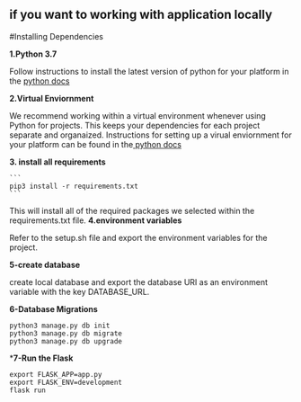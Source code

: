 ## if you want to working with application locally 
#Installing Dependencies

**1.Python 3.7**

  Follow instructions to install the latest version of python for your platform in the [python docs](https://docs.python.org/3/using/unix.html#getting-and-installing-the-latest-version-of-python)
 
    
**2.Virtual Enviornment**

   We recommend working within a virtual environment whenever using Python for projects. This keeps your dependencies for each project separate and organaized.         Instructions for setting up a virual enviornment for your platform can be found in the[ python docs](https://packaging.python.org/guides/installing-using-pip-and-virtual-environments/)
   
**3. install all requirements**

    ```
    pip3 install -r requirements.txt
    ```
    
   This will install all of the required packages we selected within the requirements.txt file.
**4.environment variables**

Refer to the setup.sh file and export the environment variables for the project.

**5-create database**

create local database and export the database URI as an environment variable with the key DATABASE_URL.

**6-Database Migrations**

```
python3 manage.py db init
python3 manage.py db migrate
python3 manage.py db upgrade
```
***7-Run the Flask**

```
export FLASK_APP=app.py
export FLASK_ENV=development
flask run
```
